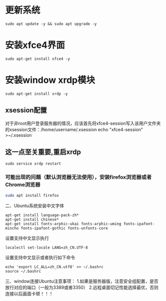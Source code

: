 # 更新系统
```
sudo apt update -y && sudo apt upgrade -y

```


# 安装xfce4界面
```
sudo apt-get install xfce4 -y
```

# 安装window xrdp模块
```
sudo apt-get install xrdp -y
```
## xsession配置
对于非root用户登录服务器的情况，应该首先将xfce4-session写入该用户文件夹的xsession文件：/home/username/.xsession
echo "xfce4-session" >~/.xsession


## 这一点至关重要,重启xrdp
```
sudo service xrdp restart
```

### 可能出现的问题（默认浏览器无法使用），安装firefox浏览器或者Chrome浏览器
``` bash
sudo apt install firefox  
```


二、Ubuntu系统安装中文字体
```
apt-get install language-pack-zh*
apt-get install chinese*
apt-get install fonts-arphic-ukai fonts-arphic-uming fonts-ipafont-mincho fonts-ipafont-gothic fonts-unfonts-core
```

设置支持中文显示执行
``` 
localectl set-locale LANG=zh_CN.UTF-8 
```
设置支持中文显示或者执行如下命令
```
echo 'export LC_ALL=zh_CN.utf8' >> ~/.bashrc
source ~/.bashrc
```


三、window连接Ubuntu注意事项：
1.如果是服务器版，注意安全组配置，是否放行对应的端口（一般为3389或者3350）
2.远程桌面切记性能选择最优，否则连接以后画面卡顿！！！